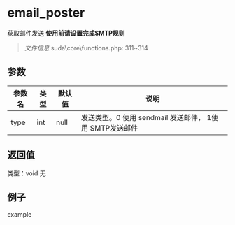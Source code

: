 # email_poster
获取邮件发送 **使用前请设置完成SMTP规则**
> *文件信息* suda\core\functions.php: 311~314

## 参数

| 参数名 | 类型 | 默认值 | 说明 |
|--------|-----|-------|-------|
| type |  int | null |  发送类型。0 使用 sendmail 发送邮件， 1使用 SMTP发送邮件 |

## 返回值
类型：void
无

## 例子

example